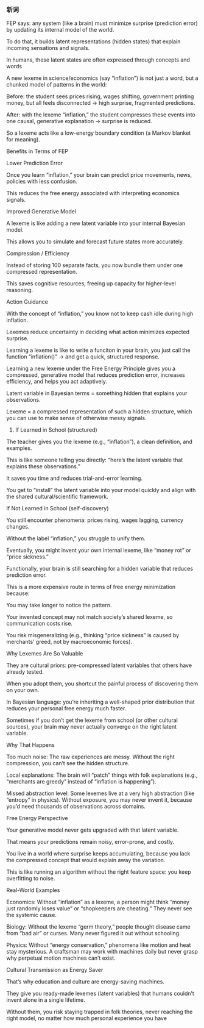 ### 新词

FEP says: any system (like a brain) must minimize surprise (prediction error) by updating its internal model of the world.

To do that, it builds latent representations (hidden states) that explain incoming sensations and signals.

In humans, these latent states are often expressed through concepts and words

A new lexeme in science/economics (say “inflation”) is not just a word, but a chunked model of patterns in the world:

Before: the student sees prices rising, wages shifting, government printing money, but all feels disconnected → high surprise, fragmented predictions.

After: with the lexeme “inflation,” the student compresses these events into one causal, generative explanation → surprise is reduced.

So a lexeme acts like a low-energy boundary condition (a Markov blanket for meaning).

Benefits in Terms of FEP

Lower Prediction Error

Once you learn “inflation,” your brain can predict price movements, news, policies with less confusion.

This reduces the free energy associated with interpreting economics signals.

Improved Generative Model

A lexeme is like adding a new latent variable into your internal Bayesian model.

This allows you to simulate and forecast future states more accurately.

Compression / Efficiency

Instead of storing 100 separate facts, you now bundle them under one compressed representation.

This saves cognitive resources, freeing up capacity for higher-level reasoning.

Action Guidance

With the concept of “inflation,” you know not to keep cash idle during high inflation.

Lexemes reduce uncertainty in deciding what action minimizes expected surprise.

Learning a lexeme is like to write a funciton in your brain, you just call the function “inflation()” → and get a quick, structured response.

Learning a new lexeme under the Free Energy Principle gives you a compressed, generative model that reduces prediction error, increases efficiency, and helps you act adaptively.


Latent variable in Bayesian terms = something hidden that explains your observations.

Lexeme = a compressed representation of such a hidden structure, which you can use to make sense of otherwise messy signals.

1. If Learned in School (structured)

The teacher gives you the lexeme (e.g., “inflation”), a clean definition, and examples.

This is like someone telling you directly: “here’s the latent variable that explains these observations.”

It saves you time and reduces trial-and-error learning.

You get to “install” the latent variable into your model quickly and align with the shared cultural/scientific framework.

If Not Learned in School (self-discovery)

You still encounter phenomena: prices rising, wages lagging, currency changes.

Without the label “inflation,” you struggle to unify them.

Eventually, you might invent your own internal lexeme, like “money rot” or “price sickness.”

Functionally, your brain is still searching for a hidden variable that reduces prediction error.

This is a more expensive route in terms of free energy minimization because:

You may take longer to notice the pattern.

Your invented concept may not match society’s shared lexeme, so communication costs rise.

You risk misgeneralizing (e.g., thinking “price sickness” is caused by merchants’ greed, not by macroeconomic forces).

Why Lexemes Are So Valuable

They are cultural priors: pre-compressed latent variables that others have already tested.

When you adopt them, you shortcut the painful process of discovering them on your own.

In Bayesian language: you’re inheriting a well-shaped prior distribution that reduces your personal free energy much faster.

Sometimes if you don’t get the lexeme from school (or other cultural sources), your brain may never actually converge on the right latent variable.

Why That Happens

Too much noise: The raw experiences are messy. Without the right compression, you can’t see the hidden structure.

Local explanations: The brain will “patch” things with folk explanations (e.g., “merchants are greedy” instead of “inflation is happening”).

Missed abstraction level: Some lexemes live at a very high abstraction (like “entropy” in physics). Without exposure, you may never invent it, because you’d need thousands of observations across domains.

Free Energy Perspective

Your generative model never gets upgraded with that latent variable.

That means your predictions remain noisy, error-prone, and costly.

You live in a world where surprise keeps accumulating, because you lack the compressed concept that would explain away the variation.

This is like running an algorithm without the right feature space: you keep overfitting to noise.

Real-World Examples

Economics:
Without “inflation” as a lexeme, a person might think “money just randomly loses value” or “shopkeepers are cheating.” They never see the systemic cause.

Biology:
Without the lexeme “germ theory,” people thought disease came from “bad air” or curses. Many never figured it out without schooling.

Physics:
Without “energy conservation,” phenomena like motion and heat stay mysterious. A craftsman may work with machines daily but never grasp why perpetual motion machines can’t exist.

Cultural Transmission as Energy Saver

That’s why education and culture are energy-saving machines.

They give you ready-made lexemes (latent variables) that humans couldn’t invent alone in a single lifetime.

Without them, you risk staying trapped in folk theories, never reaching the right model, no matter how much personal experience you have